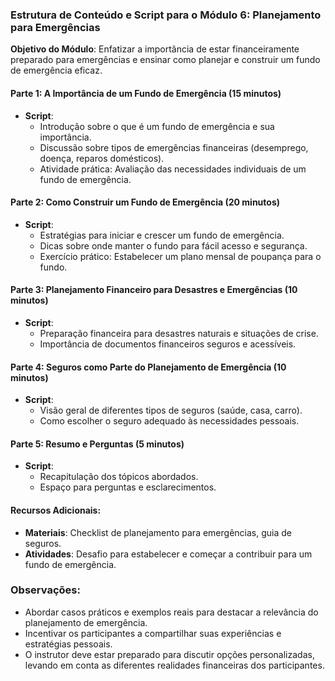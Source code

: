 ### Estrutura de Conteúdo e Script para o Módulo 6: Planejamento para Emergências

**Objetivo do Módulo**: Enfatizar a importância de estar financeiramente preparado para emergências e ensinar como planejar e construir um fundo de emergência eficaz.

#### Parte 1: A Importância de um Fundo de Emergência (15 minutos)
- **Script**: 
  - Introdução sobre o que é um fundo de emergência e sua importância.
  - Discussão sobre tipos de emergências financeiras (desemprego, doença, reparos domésticos).
  - Atividade prática: Avaliação das necessidades individuais de um fundo de emergência.

#### Parte 2: Como Construir um Fundo de Emergência (20 minutos)
- **Script**:
  - Estratégias para iniciar e crescer um fundo de emergência.
  - Dicas sobre onde manter o fundo para fácil acesso e segurança.
  - Exercício prático: Estabelecer um plano mensal de poupança para o fundo.

#### Parte 3: Planejamento Financeiro para Desastres e Emergências (10 minutos)
- **Script**:
  - Preparação financeira para desastres naturais e situações de crise.
  - Importância de documentos financeiros seguros e acessíveis.

#### Parte 4: Seguros como Parte do Planejamento de Emergência (10 minutos)
- **Script**:
  - Visão geral de diferentes tipos de seguros (saúde, casa, carro).
  - Como escolher o seguro adequado às necessidades pessoais.

#### Parte 5: Resumo e Perguntas (5 minutos)
- **Script**:
  - Recapitulação dos tópicos abordados.
  - Espaço para perguntas e esclarecimentos.

#### Recursos Adicionais:
- **Materiais**: Checklist de planejamento para emergências, guia de seguros.
- **Atividades**: Desafio para estabelecer e começar a contribuir para um fundo de emergência.

### Observações:
- Abordar casos práticos e exemplos reais para destacar a relevância do planejamento de emergência.
- Incentivar os participantes a compartilhar suas experiências e estratégias pessoais.
- O instrutor deve estar preparado para discutir opções personalizadas, levando em conta as diferentes realidades financeiras dos participantes.